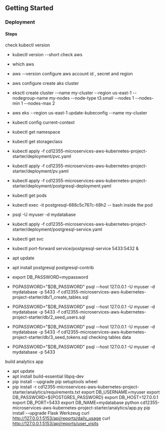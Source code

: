 ## Getting Started

### Deployment
#### Steps

check kubectl version
- kubectl version --short
check aws 
- which aws
- aws --version
configure aws account id , secret and region
- aws configure
create aks cluster 
- eksctl create cluster --name my-cluster --region us-east-1 --nodegroup-name my-nodes --node-type t3.small --nodes 1 --nodes-min 1 --nodes-max 2
- aws eks --region us-east-1 update-kubeconfig --name my-cluster
- kubectl config current-context
- kubectl get namespace
- kubectl get storageclass


- kubectl apply -f cd12355-microservices-aws-kubernetes-project-starter/deployment/pvc.yaml
- kubectl apply -f cd12355-microservices-aws-kubernetes-project-starter/deployment/pv.yaml
- kubectl apply -f cd12355-microservices-aws-kubernetes-project-starter/deployment/postgresql-deployment.yaml

- kubectl get pods
- kubectl exec -it postgresql-688c5c767c-tl8h2 -- bash
inside the pod
- psql -U myuser -d mydatabase
- kubectl apply -f cd12355-microservices-aws-kubernetes-project-starter/deployment/postgresql-service.yaml
- kubectl get svc
- kubectl port-forward service/postgresql-service 5433:5432 &

- apt update
- apt install postgresql postgresql-contrib
- export DB_PASSWORD=mypassword
- PGPASSWORD="$DB_PASSWORD" psql --host 127.0.0.1 -U myuser -d mydatabase -p 5433 -f cd12355-microservices-aws-kubernetes-project-starter/db/1_create_tables.sql
- PGPASSWORD="$DB_PASSWORD" psql --host 127.0.0.1 -U myuser -d mydatabase -p 5433 -f cd12355-microservices-aws-kubernetes-project-starter/db/2_seed_users.sql
- PGPASSWORD="$DB_PASSWORD" psql --host 127.0.0.1 -U myuser -d mydatabase -p 5433 -f cd12355-microservices-aws-kubernetes-project-starter/db/3_seed_tokens.sql
checking tables data
- PGPASSWORD="$DB_PASSWORD" psql --host 127.0.0.1 -U myuser -d mydatabase -p 5433


build analytics app
- apt update
- apt install build-essential libpq-dev
- pip install --upgrade pip setuptools wheel
- pip install -r cd12355-microservices-aws-kubernetes-project-starter/analytics/requirements.txt
export DB_USERNAME=myuser
export DB_PASSWORD=${POSTGRES_PASSWORD}
export DB_HOST=127.0.0.1
export DB_PORT=5433
export DB_NAME=mydatabase
python cd12355-microservices-aws-kubernetes-project-starter/analytics/app.py
pip install --upgrade Flask Werkzeug
curl http://127.0.0.1:5153/api/reports/daily_usage
curl http://127.0.0.1:5153/api/reports/user_visits


